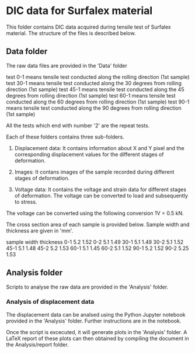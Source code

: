 # DIC data for Surfalex material

This folder contains DIC data acquired during tensile test of Surfalex material. The structure of the files is described below.

## Data folder
The raw data files are provided in the 'Data' folder

test 0-1 means tensile test conducted along the rolling direction (1st sample)
test 30-1 means tensile test conducted along the 30 degrees from rolling direction (1st sample)
test 45-1 means tensile test conducted along the 45 degrees from rolling direction (1st sample)
test 60-1 means tensile test conducted along the 60 degrees from rolling direction (1st sample)
test 90-1 means tensile test conducted along the 90 degrees from rolling direction (1st sample)

All the tests which end with number '2' are the repeat tests.

Each of these folders contains three sub-folders.

1. Displacement data: It contains information about X and Y pixel and the corresponding displacement values for the different stages of deformation.

2. Images: It contans images of the sample recorded during different stages of deformation. 

3. Voltage data: It contains the voltage and strain data for different stages of deformation. The voltage can be converted to load and subsequently to stress. 

The voltage can be converted using the following conversion 1V = 0.5 kN.

The cross section area of each sample is provided below. Sample width and thickness are given in 'mm'.

sample width thickness
0-1    5.2    1.52
0-2    5.1    1.49
30-1   5.1    1.49
30-2   5.1    1.52
45-1   5.1    1.48
45-2   5.2    1.53
60-1   5.1    1.45
60-2   5.1    1.52
90-1   5.2    1.52
90-2   5.25   1.53

## Analysis folder

Scripts to analyse the raw data are provided in the 'Analysis' folder. 

### Analysis of displacement data
The displacement data can be analsed using the Python Jupyter notebook provided in the 'Analysis' folder. Further instructions are in the notebook.

Once the script is excecuted, it will generate plots in the 'Analysis' folder. A LaTeX report of these plots can then obtained by compiling the document in the Analysis/report folder. 